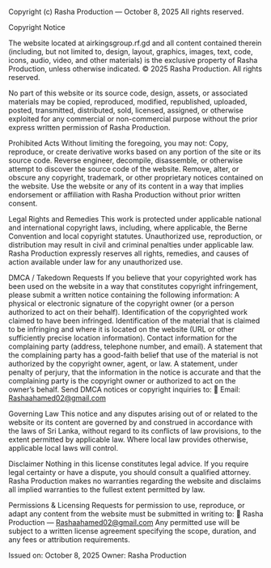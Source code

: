 Copyright (c) Rasha Production — October 8, 2025
All rights reserved.

Copyright Notice

The website located at airkingsgroup.rf.gd and all content contained therein (including, but not limited to, design, layout, graphics, images, text, code, icons, audio, video, and other materials) is the exclusive property of Rasha Production, unless otherwise indicated.
© 2025 Rasha Production. All rights reserved.

No part of this website or its source code, design, assets, or associated materials may be copied, reproduced, modified, republished, uploaded, posted, transmitted, distributed, sold, licensed, assigned, or otherwise exploited for any commercial or non-commercial purpose without the prior express written permission of Rasha Production.

Prohibited Acts
Without limiting the foregoing, you may not:
Copy, reproduce, or create derivative works based on any portion of the site or its source code.
Reverse engineer, decompile, disassemble, or otherwise attempt to discover the source code of the website.
Remove, alter, or obscure any copyright, trademark, or other proprietary notices contained on the website.
Use the website or any of its content in a way that implies endorsement or affiliation with Rasha Production without prior written consent.

Legal Rights and Remedies
This work is protected under applicable national and international copyright laws, including, where applicable, the Berne Convention and local copyright statutes. Unauthorized use, reproduction, or distribution may result in civil and criminal penalties under applicable law. Rasha Production expressly reserves all rights, remedies, and causes of action available under law for any unauthorized use.

DMCA / Takedown Requests
If you believe that your copyrighted work has been used on the website in a way that constitutes copyright infringement, please submit a written notice containing the following information:
A physical or electronic signature of the copyright owner (or a person authorized to act on their behalf).
Identification of the copyrighted work claimed to have been infringed.
Identification of the material that is claimed to be infringing and where it is located on the website (URL or other sufficiently precise location information).
Contact information for the complaining party (address, telephone number, and email).
A statement that the complaining party has a good-faith belief that use of the material is not authorized by the copyright owner, agent, or law.
A statement, under penalty of perjury, that the information in the notice is accurate and that the complaining party is the copyright owner or authorized to act on the owner’s behalf.
Send DMCA notices or copyright inquiries to: 📧 Email: Rashaahamed02@gmail.com

Governing Law
This notice and any disputes arising out of or related to the website or its content are governed by and construed in accordance with the laws of Sri Lanka, without regard to its conflicts of law provisions, to the extent permitted by applicable law. Where local law provides otherwise, applicable local laws will control.

Disclaimer
Nothing in this license constitutes legal advice. If you require legal certainty or have a dispute, you should consult a qualified attorney. Rasha Production makes no warranties regarding the website and disclaims all implied warranties to the fullest extent permitted by law.

Permissions & Licensing
Requests for permission to use, reproduce, or adapt any content from the website must be submitted in writing to: 📧 Rasha Production — Rashaahamed02@gmail.com
Any permitted use will be subject to a written license agreement specifying the scope, duration, and any fees or attribution requirements.

Issued on: October 8, 2025 Owner: Rasha Production
